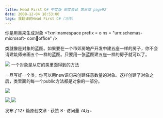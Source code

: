 ```yaml
---
title: Head First C# 中文版 图文皆译 第三章 page92
date: 2008-12-04 18:53:00
tags: 我翻译的Head First C#（习作）
---
```

你是用类来生成对象  <?xml:namespace prefix = o ns = "urn:schemas-microsoft-
com:office:office" />

类就像是对象的蓝图。如果要在一个市郊房地产开发中建五座一样的房子，你不会请建筑师来画五个一样的蓝图。只要用一张蓝图建五座一样的房子就可以了。

![](https://p-blog.csdn.net/images/p_blog_csdn_net/cuipengfei1/EntryImages/20081204/%E6%88%AA%E5%9B%BE00633640136069210000.jpg) 一个对象是从它的类里面得到的方法

一旦写好一个类，你可以用new语句来创建任意数量的对象。这样创建了对象之后，类里面的每一个public方法都是对象的一部分。

![](https://p-blog.csdn.net/images/p_blog_csdn_net/cuipengfei1/EntryImages/20081204/%E6%88%AA%E5%9B%BE01633640136070147500.jpg)



[ ![](https://profile.csdnimg.cn/5/2/5/3_cuipengfei1)
![](https://g.csdnimg.cn/static/user-reg-year/1x/11.png)
](https://blog.csdn.net/cuipengfei1)



发布了127 篇原创文章  ·  获赞 8  ·  访问量 74万+

